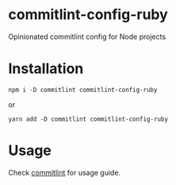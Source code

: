 # commitlint-config-ruby

Opinionated commitlint config for Node projects

# Installation

`npm i -D commitlint commitlint-config-ruby`

or

`yarn add -D commitlint commitlint-config-ruby`

# Usage

Check [commitlint](https://commitlint.js.org/#/) for usage guide.
